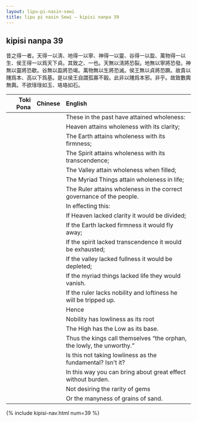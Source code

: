 ```yaml
---
layout: lipu-pi-nasin-sewi
title: lipu pi nasin Sewi — kipisi nanpa 39
---
```


## kipisi nanpa 39

昔之得一者。天得一以淸、地得一以寧、神得一以靈、谷得一以盈、萬物得一以生、侯王得一以爲天下貞。其致之、一也。天無以淸將恐裂。地無以寧將恐發。神無以靈將恐歇。谷無以盈將恐竭。萬物無以生將恐滅。侯王無以貞將恐蹶。故貴以賤爲本、高以下爲基。是以侯王自謂孤寡不穀。此非以賤爲本邪。非乎。故致數輿無輿。不欲琭琭如玉、珞珞如石。

| Toki Pona | Chinese | English
|-:|:-:|:-
|  |  | These in the past have attained wholeness:
|  |  | Heaven attains wholeness with its clarity;
|  |  | The Earth attains wholeness with its firmness;
|  |  | The Spirit attains wholeness with its transcendence;
|  |  | The Valley attain wholeness when filled;
|  |  | The Myriad Things attain wholeness in life;
|  |  | The Ruler attains wholeness in the correct governance of the people.
|  |  | In effecting this:
|  |  | If Heaven lacked clarity it would be divided;
|  |  | If the Earth lacked firmness it would fly away;
|  |  | If the spirit lacked transcendence it would be exhausted;
|  |  | If the valley lacked fullness it would be depleted;
|  |  | If the myriad things lacked life they would vanish.
|  |  | If the ruler lacks nobility and loftiness he will be tripped up.
|  |  | Hence
|  |  | Nobility has lowliness as its root
|  |  | The High has the Low as its base.
|  |  | Thus the kings call themselves “the orphan, the lowly, the unworthy.”
|  |  | Is this not taking lowliness as the fundamental? Isn't it?
|  |  | In this way you can bring about great effect without burden.
|  |  | Not desiring the rarity of gems
|  |  | Or the manyness of grains of sand.

{% include kipisi-nav.html num=39 %}
